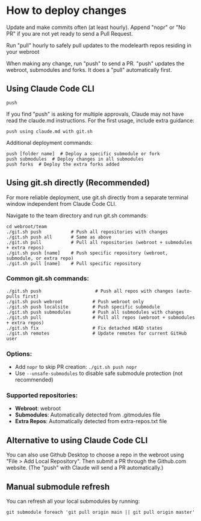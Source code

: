 # How to deploy changes

Update and make commits often (at least hourly).
Append "nopr" or "No PR" if you are not yet ready to send a Pull Request.

Run "pull" hourly to safely pull updates to the modelearth repos residing in your webroot

When making any change, run "push" to send a PR. 
"push" updates the webroot, submodules and forks. It does a "pull" automatically first.

## Using Claude Code CLI

	push

If you find "push" is asking for multiple approvals, Claude may not have read the claude.md instructions.
For the first usage, include extra guidance:

	push using claude.md with git.sh  

Additional deployment commands:

	push [folder name]  # Deploy a specific submodule or fork
	push submodules  # Deploy changes in all submodules
	push forks  # Deploy the extra forks added

## Using git.sh directly (Recommended)

For more reliable deployment, use git.sh directly from a separate terminal window independent from Claude Code CLI.

Navigate to the team directory and run git.sh commands:

	cd webroot/team
	./git.sh push           # Push all repositories with changes
	./git.sh push all       # Same as above
	./git.sh pull           # Pull all repositories (webroot + submodules + extra repos)
	./git.sh push [name]    # Push specific repository (webroot, submodule, or extra repo)
	./git.sh pull [name]    # Pull specific repository

### Common git.sh commands:

	./git.sh push                    # Push all repos with changes (auto-pulls first)
	./git.sh push webroot           # Push webroot only
	./git.sh push localsite         # Push specific submodule
	./git.sh push submodules        # Push all submodules with changes
	./git.sh pull                   # Pull all repos (webroot + submodules + extra repos)
	./git.sh fix                    # Fix detached HEAD states
	./git.sh remotes                # Update remotes for current GitHub user

### Options:
- Add `nopr` to skip PR creation: `./git.sh push nopr`
- Use `--unsafe-submodules` to disable safe submodule protection (not recommended)

### Supported repositories:
- **Webroot**: webroot
- **Submodules**: Automatically detected from .gitmodules file
- **Extra Repos**: Automatically detected from extra-repos.txt file

## Alternative to using Claude Code CLI

You can also use Github Desktop to choose a repo in the webroot using "File > Add Local Repository". 
Then submit a PR through the Github.com website. (The "push" with Claude will send a PR automatically.)

## Manual submodule refresh

You can refresh all your local submodules by running:

	git submodule foreach 'git pull origin main || git pull origin master'